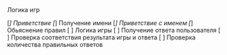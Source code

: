 Логика игр

[*] Приветствие
[*] Получение имени
[*] Приветствие с именем
[*] Обьяснение правил
[ ] Логика игры
[ ] Получение ответа пользователя
[ ] Проверка соответствия результата игры и ответа
[ ] Проверка количества правильных ответов
